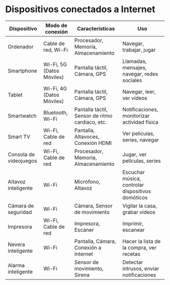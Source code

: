 # Dispositivos conectados a Internet

Dispositivo | Modo de conexión | Características | Uso
------------|------------------|-----------------|----
Ordenador | Cable de red, Wi-Fi | Procesador, Memoria, Almacenamiento | Navegar, trabajar, jugar
Smartphone | Wi-Fi, 5G (Datos Móviles) | Pantalla táctil, Cámara, GPS | Llamadas, mensajes, navegar, redes sociales
Tablet | Wi-Fi, 4G (Datos Móviles) | Pantalla táctil, Cámara, GPS | Navegar, leer, ver vídeos
Smartwatch | Bluetooth, Wi-Fi | Pantalla táctil, Sensor de ritmo cardíaco, etc. | Notificaciones, monitorizar actividad física
Smart TV | Wi-Fi, Cable de red | Pantalla, Altavoces, Conexión HDMI | Ver películas, series, navegar
Consola de videojuegos | Wi-Fi, Cable de red | Procesador, Memoria, Almacenamiento | Jugar, ver películas, series
Altavoz inteligente | Wi-Fi | Micrófono, Altavoz | Escuchar música, controlar dispositivos domóticos
Cámara de seguridad | Wi-Fi | Cámara, Sensor de movimiento | Vigilar la casa, grabar vídeos
Impresora | Wi-Fi, Cable de red | Impresora, Escáner | Imprimir, escanear
Nevera inteligente | Wi-Fi | Pantalla, Cámara, Conexión a Internet | Hacer la lista de la compra, ver recetas
Alarma inteligente | Wi-Fi | Sensor de movimiento, Sirena | Detectar intrusos, enviar notificaciones
